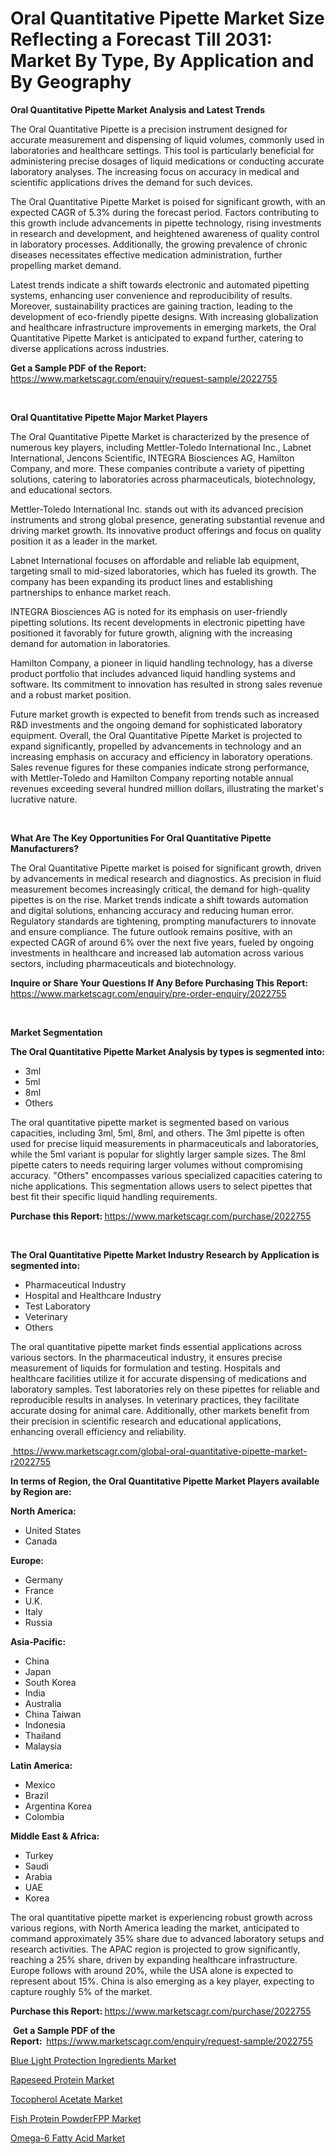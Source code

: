 <p><h1>Oral Quantitative Pipette Market Size Reflecting a Forecast Till 2031: Market By Type, By Application and By Geography</h1></p><p><strong>Oral Quantitative Pipette Market Analysis and Latest Trends</strong></p>
<p><p>The Oral Quantitative Pipette is a precision instrument designed for accurate measurement and dispensing of liquid volumes, commonly used in laboratories and healthcare settings. This tool is particularly beneficial for administering precise dosages of liquid medications or conducting accurate laboratory analyses. The increasing focus on accuracy in medical and scientific applications drives the demand for such devices.</p><p>The Oral Quantitative Pipette Market is poised for significant growth, with an expected CAGR of 5.3% during the forecast period. Factors contributing to this growth include advancements in pipette technology, rising investments in research and development, and heightened awareness of quality control in laboratory processes. Additionally, the growing prevalence of chronic diseases necessitates effective medication administration, further propelling market demand.</p><p>Latest trends indicate a shift towards electronic and automated pipetting systems, enhancing user convenience and reproducibility of results. Moreover, sustainability practices are gaining traction, leading to the development of eco-friendly pipette designs. With increasing globalization and healthcare infrastructure improvements in emerging markets, the Oral Quantitative Pipette Market is anticipated to expand further, catering to diverse applications across industries.</p></p>
<p><strong>Get a Sample PDF of the Report:&nbsp;</strong> <a href="https://www.marketscagr.com/enquiry/request-sample/2022755?utm_campaign=1683&utm_medium=2&utm_source=Github&utm_content=ia&utm_term=28102024&utm_id=oral-quantitative-pipette">https://www.marketscagr.com/enquiry/request-sample/2022755</a></p>
<p>&nbsp;</p>
<p><strong>Oral Quantitative Pipette Major Market Players</strong></p>
<p><p>The Oral Quantitative Pipette Market is characterized by the presence of numerous key players, including Mettler-Toledo International Inc., Labnet International, Jencons Scientific, INTEGRA Biosciences AG, Hamilton Company, and more. These companies contribute a variety of pipetting solutions, catering to laboratories across pharmaceuticals, biotechnology, and educational sectors.</p><p>Mettler-Toledo International Inc. stands out with its advanced precision instruments and strong global presence, generating substantial revenue and driving market growth. Its innovative product offerings and focus on quality position it as a leader in the market.</p><p>Labnet International focuses on affordable and reliable lab equipment, targeting small to mid-sized laboratories, which has fueled its growth. The company has been expanding its product lines and establishing partnerships to enhance market reach.</p><p>INTEGRA Biosciences AG is noted for its emphasis on user-friendly pipetting solutions. Its recent developments in electronic pipetting have positioned it favorably for future growth, aligning with the increasing demand for automation in laboratories.</p><p>Hamilton Company, a pioneer in liquid handling technology, has a diverse product portfolio that includes advanced liquid handling systems and software. Its commitment to innovation has resulted in strong sales revenue and a robust market position.</p><p>Future market growth is expected to benefit from trends such as increased R&D investments and the ongoing demand for sophisticated laboratory equipment. Overall, the Oral Quantitative Pipette Market is projected to expand significantly, propelled by advancements in technology and an increasing emphasis on accuracy and efficiency in laboratory operations. Sales revenue figures for these companies indicate strong performance, with Mettler-Toledo and Hamilton Company reporting notable annual revenues exceeding several hundred million dollars, illustrating the market's lucrative nature.</p></p>
<p>&nbsp;</p>
<p><strong>What Are The Key Opportunities For Oral Quantitative Pipette Manufacturers?</strong></p>
<p><p>The Oral Quantitative Pipette market is poised for significant growth, driven by advancements in medical research and diagnostics. As precision in fluid measurement becomes increasingly critical, the demand for high-quality pipettes is on the rise. Market trends indicate a shift towards automation and digital solutions, enhancing accuracy and reducing human error. Regulatory standards are tightening, prompting manufacturers to innovate and ensure compliance. The future outlook remains positive, with an expected CAGR of around 6% over the next five years, fueled by ongoing investments in healthcare and increased lab automation across various sectors, including pharmaceuticals and biotechnology.</p></p>
<p><strong>Inquire or Share Your Questions If Any Before Purchasing This Report:</strong> <a href="https://www.marketscagr.com/enquiry/pre-order-enquiry/2022755?utm_campaign=1683&utm_medium=2&utm_source=Github&utm_content=ia&utm_term=28102024&utm_id=oral-quantitative-pipette">https://www.marketscagr.com/enquiry/pre-order-enquiry/2022755</a></p>
<p>&nbsp;</p>
<p><strong>Market Segmentation</strong></p>
<p><strong>The Oral Quantitative Pipette Market Analysis by types is segmented into:</strong></p>
<p><ul><li>3ml</li><li>5ml</li><li>8ml</li><li>Others</li></ul></p>
<p><p>The oral quantitative pipette market is segmented based on various capacities, including 3ml, 5ml, 8ml, and others. The 3ml pipette is often used for precise liquid measurements in pharmaceuticals and laboratories, while the 5ml variant is popular for slightly larger sample sizes. The 8ml pipette caters to needs requiring larger volumes without compromising accuracy. "Others" encompasses various specialized capacities catering to niche applications. This segmentation allows users to select pipettes that best fit their specific liquid handling requirements.</p></p>
<p><strong>Purchase this Report:&nbsp;</strong><a href="https://www.marketscagr.com/purchase/2022755?utm_campaign=1683&utm_medium=2&utm_source=Github&utm_content=ia&utm_term=28102024&utm_id=oral-quantitative-pipette">https://www.marketscagr.com/purchase/2022755</a></p>
<p>&nbsp;</p>
<p><strong>The Oral Quantitative Pipette Market Industry Research by Application is segmented into:</strong></p>
<p><ul><li>Pharmaceutical Industry</li><li>Hospital and Healthcare Industry</li><li>Test Laboratory</li><li>Veterinary</li><li>Others</li></ul></p>
<p><p>The oral quantitative pipette market finds essential applications across various sectors. In the pharmaceutical industry, it ensures precise measurement of liquids for formulation and testing. Hospitals and healthcare facilities utilize it for accurate dispensing of medications and laboratory samples. Test laboratories rely on these pipettes for reliable and reproducible results in analyses. In veterinary practices, they facilitate accurate dosing for animal care. Additionally, other markets benefit from their precision in scientific research and educational applications, enhancing overall efficiency and reliability.</p></p>
<p><a href="https://www.marketscagr.com/global-oral-quantitative-pipette-market-r2022755?utm_campaign=1683&utm_medium=2&utm_source=Github&utm_content=ia&utm_term=28102024&utm_id=oral-quantitative-pipette">&nbsp;https://www.marketscagr.com/global-oral-quantitative-pipette-market-r2022755</a></p>
<p><strong>In terms of Region, the Oral Quantitative Pipette Market Players available by Region are:</strong></p>
<p>
    <p> <strong> North America: </strong>
        <ul>
            <li>United States</li>
            <li>Canada</li>
        </ul>
        </p> 
    <p> <strong> Europe: </strong>
        <ul>
            <li>Germany</li>
            <li>France</li>
            <li>U.K.</li>
            <li>Italy</li>
            <li>Russia</li>
        </ul>
        </p> 
    <p> <strong> Asia-Pacific: </strong>
        <ul>
            <li>China</li>
            <li>Japan</li>
            <li>South Korea</li>
            <li>India</li>
            <li>Australia</li>
            <li>China Taiwan</li>
            <li>Indonesia</li>
            <li>Thailand</li>
            <li>Malaysia</li>
        </ul>
        </p> 
    <p> <strong> Latin America: </strong>
        <ul>
            <li>Mexico</li>
            <li>Brazil</li>
            <li>Argentina Korea</li>
            <li>Colombia</li>
        </ul>
        </p> 
    <p> <strong> Middle East & Africa: </strong>
        <ul>
            <li>Turkey</li>
            <li>Saudi</li>
            <li>Arabia</li>
            <li>UAE</li>
            <li>Korea</li>
        </ul>
    </p>
    </p>
<p><p>The oral quantitative pipette market is experiencing robust growth across various regions, with North America leading the market, anticipated to command approximately 35% share due to advanced laboratory setups and research activities. The APAC region is projected to grow significantly, reaching a 25% share, driven by expanding healthcare infrastructure. Europe follows with around 20%, while the USA alone is expected to represent about 15%. China is also emerging as a key player, expecting to capture roughly 5% of the market.</p></p>
<p><strong>Purchase this Report: </strong><a href="https://www.marketscagr.com/purchase/2022755?utm_campaign=1683&utm_medium=2&utm_source=Github&utm_content=ia&utm_term=28102024&utm_id=oral-quantitative-pipette">https://www.marketscagr.com/purchase/2022755</a></p>
<p>&nbsp;<strong>Get a Sample PDF of the Report:&nbsp;&nbsp;</strong><a href="https://www.marketscagr.com/enquiry/request-sample/2022755?utm_campaign=1683&utm_medium=2&utm_source=Github&utm_content=ia&utm_term=28102024&utm_id=oral-quantitative-pipette">https://www.marketscagr.com/enquiry/request-sample/2022755</a></p>
<p><strong></strong></p>
<p><p><a href="https://www.linkedin.com/pulse/in-depth-blue-light-protection-ingredients-market-review-size-t5suf?trk=public_post_embed_feed-article-content&utm_campaign=1683&utm_medium=2&utm_source=Github&utm_content=ia&utm_term=28102024&utm_id=oral-quantitative-pipette">Blue Light Protection Ingredients Market</a></p><p><a href="https://www.linkedin.com/pulse/rapeseed-protein-market-navigating-challenges-unlocking-potential-ucgwc?utm_campaign=1683&utm_medium=2&utm_source=Github&utm_content=ia&utm_term=28102024&utm_id=oral-quantitative-pipette">Rapeseed Protein Market</a></p><p><a href="https://www.linkedin.com/pulse/strategic-market-insights-navigating-global-tocopherol-acetate-7zwve?utm_campaign=1683&utm_medium=2&utm_source=Github&utm_content=ia&utm_term=28102024&utm_id=oral-quantitative-pipette">Tocopherol Acetate Market</a></p><p><a href="https://github.com/AnnDiaz698/Market-Research-Report-List-1/blob/main/fish-protein-powderfpp-market.md?utm_campaign=1683&utm_medium=2&utm_source=Github&utm_content=ia&utm_term=28102024&utm_id=oral-quantitative-pipette">Fish Protein PowderFPP Market</a></p><p><a href="https://www.linkedin.com/pulse/omega-6-fatty-acid-market-size-share-competitive-landscape-tvque?utm_campaign=1683&utm_medium=2&utm_source=Github&utm_content=ia&utm_term=28102024&utm_id=oral-quantitative-pipette">Omega-6 Fatty Acid Market</a></p></p>